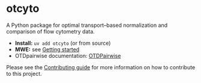 # otcyto

A Python package for optimal transport–based normalization and comparison of flow cytometry data.

- **Install:** `uv add otcyto` (or from source)
- **MWE:** see [Getting started](getting-started.md)
- OTDpairwise documentation: [OTDPairwise](reference/otcyto/otd_pairwise)


Please see the [Contributing guide](https://github.com/ggrlab/otycyto/blob/main/CONTRIBUTING.rst) for more information on how to contribute to this project.
